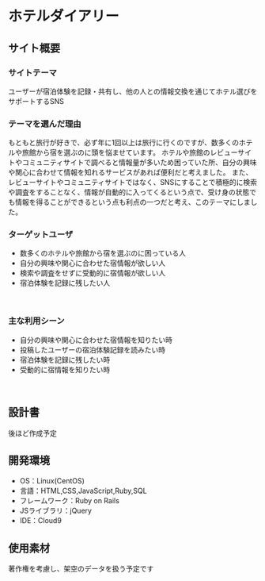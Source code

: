 # ホテルダイアリー

## サイト概要
### サイトテーマ
ユーザーが宿泊体験を記録・共有し、他の人との情報交換を通じてホテル選びをサポートするSNS
​
### テーマを選んだ理由
もともと旅行が好きで、必ず年に1回以上は旅行に行くのですが、数多くのホテルや旅館から宿を選ぶのに頭を悩ませています。
ホテルや旅館のレビューサイトやコミュニティサイトで調べると情報量が多いため困っていた所、自分の興味や関心に合わせて情報を知れるサービスがあれば便利だと考えました。
また、レビューサイトやコミュニティサイトではなく、SNSにすることで積極的に検索や調査をすることなく、情報が自動的に入ってくるという点で、受け身の状態でも情報を得ることができるという点も利点の一つだと考え、このテーマにしました。


### ターゲットユーザ
* 数多くのホテルや旅館から宿を選ぶのに困っている人
* 自分の興味や関心に合わせた宿情報が欲しい人
* 検索や調査をせずに受動的に宿情報が欲しい人
* 宿泊体験を記録に残したい人

​
### 主な利用シーン
* 自分の興味や関心に合わせた宿情報を知りたい時
* 投稿したユーザーの宿泊体験記録を読みたい時
* 宿泊体験を記録に残したい時
* 受動的に宿情報を知りたい時
<!-- 【補足説明】 -->
<!-- - 〜な時という記載方法で、2つ以上記載しましょう -->
​
## 設計書
後ほど作成予定
​
## 開発環境
- OS：Linux(CentOS)
- 言語：HTML,CSS,JavaScript,Ruby,SQL
- フレームワーク：Ruby on Rails
- JSライブラリ：jQuery
- IDE：Cloud9
​
## 使用素材
著作権を考慮し、架空のデータを扱う予定です
